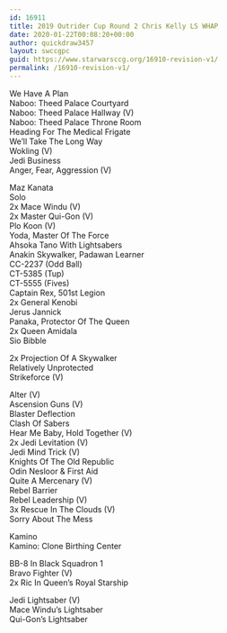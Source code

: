 ```yaml
---
id: 16911
title: 2019 Outrider Cup Round 2 Chris Kelly LS WHAP
date: 2020-01-22T00:08:20+00:00
author: quickdraw3457
layout: swccgpc
guid: https://www.starwarsccg.org/16910-revision-v1/
permalink: /16910-revision-v1/
---
```

We Have A Plan  
Naboo: Theed Palace Courtyard  
Naboo: Theed Palace Hallway (V)  
Naboo: Theed Palace Throne Room  
Heading For The Medical Frigate  
We&#8217;ll Take The Long Way  
Wokling (V)  
Jedi Business  
Anger, Fear, Aggression (V)  
  
Maz Kanata  
Solo  
2x Mace Windu (V)  
2x Master Qui-Gon (V)  
Plo Koon (V)  
Yoda, Master Of The Force  
Ahsoka Tano With Lightsabers  
Anakin Skywalker, Padawan Learner  
CC-2237 (Odd Ball)  
CT-5385 (Tup)  
CT-5555 (Fives)  
Captain Rex, 501st Legion  
2x General Kenobi  
Jerus Jannick  
Panaka, Protector Of The Queen  
2x Queen Amidala  
Sio Bibble  
  
2x Projection Of A Skywalker  
Relatively Unprotected  
Strikeforce (V)  
  
Alter (V)  
Ascension Guns (V)  
Blaster Deflection  
Clash Of Sabers  
Hear Me Baby, Hold Together (V)  
2x Jedi Levitation (V)  
Jedi Mind Trick (V)  
Knights Of The Old Republic  
Odin Nesloor & First Aid  
Quite A Mercenary (V)  
Rebel Barrier  
Rebel Leadership (V)  
3x Rescue In The Clouds (V)  
Sorry About The Mess  
  
Kamino  
Kamino: Clone Birthing Center  
  
BB-8 In Black Squadron 1  
Bravo Fighter (V)  
2x Ric In Queen&#8217;s Royal Starship  
  
Jedi Lightsaber (V)  
Mace Windu&#8217;s Lightsaber  
Qui-Gon&#8217;s Lightsaber